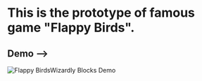 # This is the prototype of famous game "Flappy Birds".

## Demo -->
![Flappy BirdsWizardly Blocks Demo](FlappyBird.gif)
